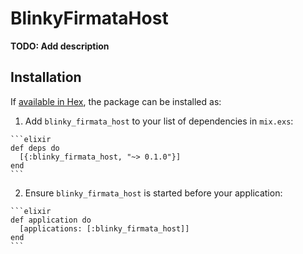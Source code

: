 # BlinkyFirmataHost

**TODO: Add description**

## Installation

If [available in Hex](https://hex.pm/docs/publish), the package can be installed as:

  1. Add `blinky_firmata_host` to your list of dependencies in `mix.exs`:

    ```elixir
    def deps do
      [{:blinky_firmata_host, "~> 0.1.0"}]
    end
    ```

  2. Ensure `blinky_firmata_host` is started before your application:

    ```elixir
    def application do
      [applications: [:blinky_firmata_host]]
    end
    ```
